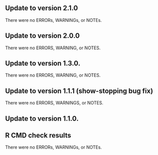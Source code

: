
## Update to version 2.1.0
There were no ERRORs, WARNINGs, or NOTEs.

## Update to version 2.0.0
There were no ERRORS, WARNING, or NOTES.


## Update to version 1.3.0.
There were no ERRORS, WARNING, or NOTES.



## Update to version 1.1.1 (show-stopping bug fix)
There were no ERRORS, WARNINGS, or NOTES.



## Update to version 1.1.0.

## R CMD check results
There were no ERRORs, WARNINGs, or NOTEs.
